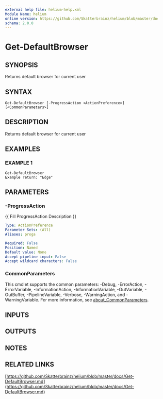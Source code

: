 ```yaml
---
external help file: helium-help.xml
Module Name: helium
online version: https://github.com/Skatterbrainz/helium/blob/master/docs/Get-DefaultBrowser.md
schema: 2.0.0
---
```


# Get-DefaultBrowser

## SYNOPSIS
Returns default browser for current user

## SYNTAX

```
Get-DefaultBrowser [-ProgressAction <ActionPreference>] [<CommonParameters>]
```

## DESCRIPTION
Returns default browser for current user

## EXAMPLES

### EXAMPLE 1
```
Get-DefaultBrowser
Example return: "Edge"
```

## PARAMETERS

### -ProgressAction
{{ Fill ProgressAction Description }}

```yaml
Type: ActionPreference
Parameter Sets: (All)
Aliases: proga

Required: False
Position: Named
Default value: None
Accept pipeline input: False
Accept wildcard characters: False
```

### CommonParameters
This cmdlet supports the common parameters: -Debug, -ErrorAction, -ErrorVariable, -InformationAction, -InformationVariable, -OutVariable, -OutBuffer, -PipelineVariable, -Verbose, -WarningAction, and -WarningVariable. For more information, see [about_CommonParameters](http://go.microsoft.com/fwlink/?LinkID=113216).

## INPUTS

## OUTPUTS

## NOTES

## RELATED LINKS

[https://github.com/Skatterbrainz/helium/blob/master/docs/Get-DefaultBrowser.md](https://github.com/Skatterbrainz/helium/blob/master/docs/Get-DefaultBrowser.md)

